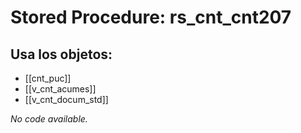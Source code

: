 # Stored Procedure: rs_cnt_cnt207

## Usa los objetos:
- [[cnt_puc]]
- [[v_cnt_acumes]]
- [[v_cnt_docum_std]]

*No code available.*

